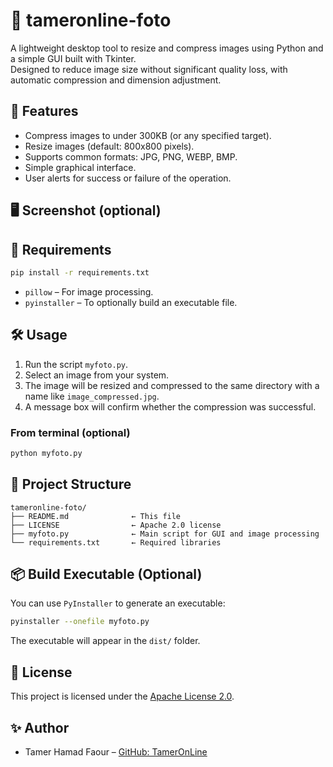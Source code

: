 # 📸 tameronline-foto

A lightweight desktop tool to resize and compress images using Python and a simple GUI built with Tkinter.  
Designed to reduce image size without significant quality loss, with automatic compression and dimension adjustment.

## 🚀 Features

- Compress images to under 300KB (or any specified target).
- Resize images (default: 800x800 pixels).
- Supports common formats: JPG, PNG, WEBP, BMP.
- Simple graphical interface.
- User alerts for success or failure of the operation.

## 🖥️ Screenshot (optional)


## 🧰 Requirements

```bash
pip install -r requirements.txt
```

- `pillow` – For image processing.
- `pyinstaller` – To optionally build an executable file.

## 🛠️ Usage

1. Run the script `myfoto.py`.
2. Select an image from your system.
3. The image will be resized and compressed to the same directory with a name like `image_compressed.jpg`.
4. A message box will confirm whether the compression was successful.

### From terminal (optional)
```bash
python myfoto.py
```

## 🧱 Project Structure

```
tameronline-foto/
├── README.md              ← This file
├── LICENSE                ← Apache 2.0 license
├── myfoto.py              ← Main script for GUI and image processing
└── requirements.txt       ← Required libraries
```

## 📦 Build Executable (Optional)

You can use `PyInstaller` to generate an executable:

```bash
pyinstaller --onefile myfoto.py
```

The executable will appear in the `dist/` folder.

## 📄 License

This project is licensed under the [Apache License 2.0](LICENSE).

## ✨ Author

- Tamer Hamad Faour – [GitHub: TamerOnLine](https://github.com/TamerOnLine)